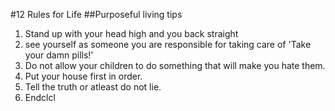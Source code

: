 #12 Rules for Life
##Purposeful living tips
1. Stand up with your head high and you back straight
2. see yourself as someone you are responsible for taking care of 'Take your damn pills!'
3. Do not allow your children to do something that will make you hate them.
4. Put your house first in order.
6. Tell the truth or atleast do not lie.
7. Endclcl
